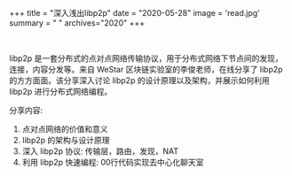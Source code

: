 +++
title = "深入浅出libp2p"
date = "2020-05-28"
image = 'read.jpg'
summary = " "
archives="2020"
+++


<br/>

libp2p 是一套分布式的点对点网络传输协议，用于分布式网络下节点间的发现，连接，内容分发等。来自 WeStar 区块链实验室的李俊老师，在线分享了 libp2p 的方方面面。该分享深入讨论 libp2p 的设计原理以及架构，并展示如何利用 libp2p 进行分布式网络编程。

分享内容:
   1. 点对点网络的价值和意义
   2. libp2p 的架构与设计原理
   3. 深入 libp2p 协议: 传输层，路由，发现，NAT
   4. 利用 libp2p 快速编程: 00行代码实现去中心化聊天室
